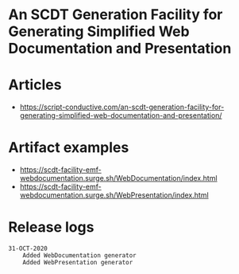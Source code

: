 # An SCDT Generation Facility for Generating Simplified Web Documentation and Presentation

# Articles
- https://script-conductive.com/an-scdt-generation-facility-for-generating-simplified-web-documentation-and-presentation/
  
# Artifact examples
- https://scdt-facility-emf-webdocumentation.surge.sh/WebDocumentation/index.html
- https://scdt-facility-emf-webdocumentation.surge.sh/WebPresentation/index.html

# Release logs

```
31-OCT-2020
    Added WebDocumentation generator
    Added WebPresentation generator
```